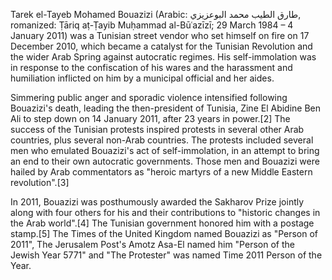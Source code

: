 Tarek el-Tayeb Mohamed Bouazizi (Arabic: طارق الطيب محمد البوعزيزي‎, romanized: Ṭāriq aṭ-Ṭayib Muḥammad al-Būʿazīzī; 29 March 1984 – 4 January 2011) was a Tunisian street vendor who set himself on fire on 17 December 2010, which became a catalyst for the Tunisian Revolution and the wider Arab Spring against autocratic regimes. His self-immolation was in response to the confiscation of his wares and the harassment and humiliation inflicted on him by a municipal official and her aides.

Simmering public anger and sporadic violence intensified following Bouazizi's death, leading the then-president of Tunisia, Zine El Abidine Ben Ali to step down on 14 January 2011, after 23 years in power.[2] The success of the Tunisian protests inspired protests in several other Arab countries, plus several non-Arab countries. The protests included several men who emulated Bouazizi's act of self-immolation, in an attempt to bring an end to their own autocratic governments. Those men and Bouazizi were hailed by Arab commentators as "heroic martyrs of a new Middle Eastern revolution".[3]

In 2011, Bouazizi was posthumously awarded the Sakharov Prize jointly along with four others for his and their contributions to "historic changes in the Arab world".[4] The Tunisian government honored him with a postage stamp.[5] The Times of the United Kingdom named Bouazizi as "Person of 2011", The Jerusalem Post's Amotz Asa-El named him "Person of the Jewish Year 5771" and "The Protester" was named Time 2011 Person of the Year.
